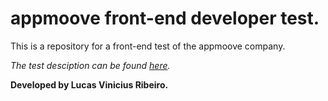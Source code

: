 # appmoove front-end developer test.
This is a repository for a front-end test of the appmoove company.

*The test desciption can be found [here](https://github.com/lucasvribeiro/appmoove-test/blob/master/test-description.md).*



**Developed by Lucas Vinicius Ribeiro.**

